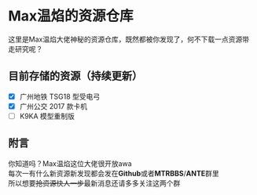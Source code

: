 # Max温焰的资源仓库

这里是Max温焰大佬神秘的资源仓库，既然都被你发现了，何不下载一点资源带走研究呢？

## 目前存储的资源（持续更新）

* [x] 广州地铁 TSG18 型受电弓
* [x] 广州公交 2017 款卡机
* [ ] K9KA 模型重制版 

## 附言

你知道吗？Max温焰这位大佬很开放awa  
每次一有什么新资源新发现都会发在**Github**或者<span title="群号：316525046">**MTRBBS**</span>/<span title="群号：836291719
问题填 Github 我看到就会给你过哒qwq">**ANTE**</span>群里  
所以想要~~抢资源快人一步~~最新消息还请多多关注这两个群


